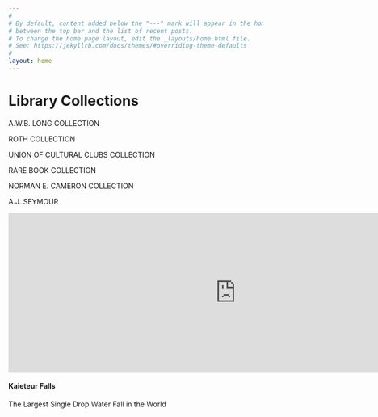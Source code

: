 ```yaml
---
#
# By default, content added below the "---" mark will appear in the home page
# between the top bar and the list of recent posts.
# To change the home page layout, edit the _layouts/home.html file.
# See: https://jekyllrb.com/docs/themes/#overriding-theme-defaults
#
layout: home
---
```


# Library Collections
 

A.W.B. LONG COLLECTION   

ROTH COLLECTION  

UNION OF CULTURAL CLUBS COLLECTION 

RARE BOOK COLLECTION 

NORMAN E. CAMERON COLLECTION 

A.J. SEYMOUR 
  

<iframe width="900" height="315" src="https://www.youtube.com/embed/jKBb6RcVdxU?si=_1G2BEURNyD-UOip" title="YouTube video player" frameborder="0" allow="accelerometer; autoplay; clipboard-write; encrypted-media; gyroscope; picture-in-picture; web-share" referrerpolicy="strict-origin-when-cross-origin" allowfullscreen></iframe>

#### Kaieteur Falls
The Largest Single Drop Water Fall in the World

